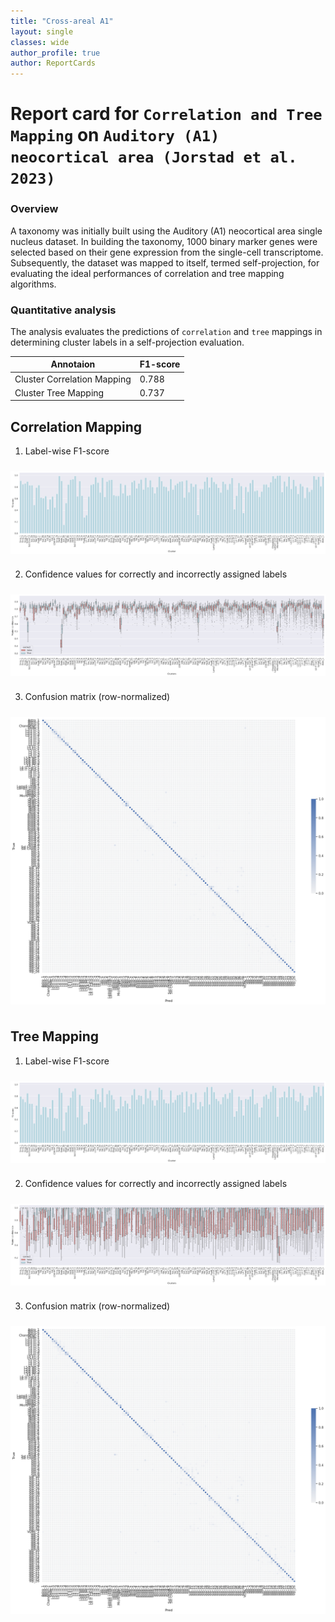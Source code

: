 ```yaml
---
title: "Cross-areal A1"
layout: single
classes: wide
author_profile: true
author: ReportCards
---
```


# Report card for `Correlation and Tree Mapping` on `Auditory (A1) neocortical area (Jorstad et al. 2023)`

### Overview

A taxonomy was initially built using the Auditory (A1) neocortical area single nucleus dataset. In building the taxonomy, 1000 binary marker genes were selected based on their gene expression from the single-cell transcriptome. Subsequently, the dataset was mapped to itself, termed self-projection, for evaluating the ideal performances of correlation and tree mapping algorithms.

### Quantitative analysis

The analysis evaluates the predictions of `correlation` and `tree` mappings in determining cluster labels in a self-projection evaluation.

Annotaion | F1-score
--- | ---
Cluster Correlation Mapping | 0.788
Cluster Tree Mapping | 0.737

## Correlation Mapping 

1. Label-wise F1-score<br>
<img align='center' style="padding:10px 0px 10px 0px; border-radius: 0%" src="../../assets/crossareal/a1/a1_corr_figure_1.png"/>

2. Confidence values for correctly and incorrectly assigned labels<br>
<img align='center' style="padding:10px 0px 10px 0px; border-radius: 0%" src="../../assets/crossareal/a1/a1_corr_figure_2.png"/>

3. Confusion matrix (row-normalized)<br>
<img align='center' style="padding:10px 0px 10px 0px; border-radius: 0%" src="../../assets/crossareal/a1/a1_corr_figure_3.png"/>

## Tree Mapping 

1. Label-wise F1-score<br>
<img align='center' style="padding:10px 0px 10px 0px; border-radius: 0%" src="../../assets/crossareal/a1/a1_tree_figure_1.png"/>

2. Confidence values for correctly and incorrectly assigned labels<br>
<img align='center' style="padding:10px 0px 10px 0px; border-radius: 0%" src="../../assets/crossareal/a1/a1_tree_figure_2.png"/>

3. Confusion matrix (row-normalized)<br>
<img align='center' style="padding:10px 0px 10px 0px; border-radius: 0%" src="../../assets/crossareal/a1/a1_tree_figure_3.png"/>
